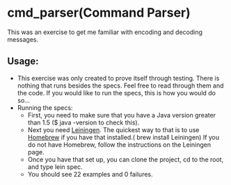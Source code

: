 cmd_parser(Command Parser)
==========================
This was an exercise to get me familiar with encoding and decoding messages.

Usage:
------
- This exercise was only created to prove itself through testing.  There is nothing that runs besides the specs.  Feel free to read through them and the code.  If you would like to run the specs, this is how you would do so...
- Running the specs:
  + First, you need to make sure that you have a Java version greater than 1.5 ($ java -version to check this).
  + Next you need [Leiningen](https://github.com/technomancy/leiningen). The quickest way to that is to use [Homebrew](http://brew.sh/) if you have that installed.( brew install Leiningen)
  If you do not have Homebrew, follow the instructions on the Leiningen page.
  + Once you have that set up, you can clone the project, cd to the root, and type lein spec.
  + You should see 22 examples and 0 failures.
